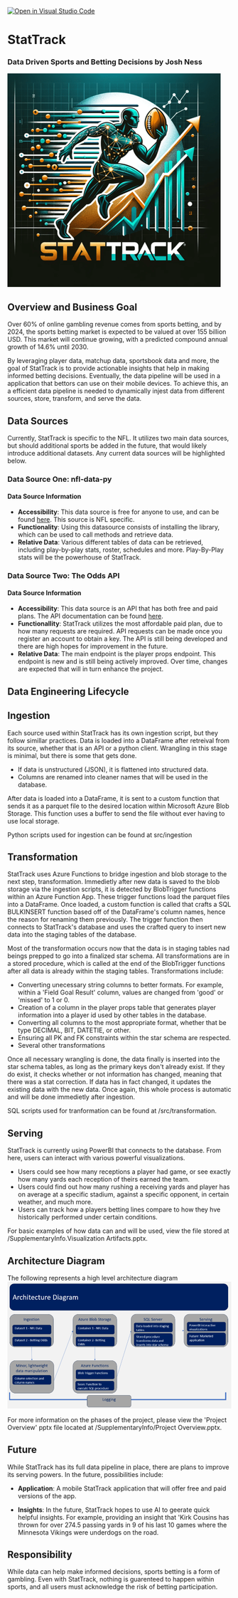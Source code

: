 [![Open in Visual Studio Code](https://classroom.github.com/assets/open-in-vscode-718a45dd9cf7e7f842a935f5ebbe5719a5e09af4491e668f4dbf3b35d5cca122.svg)](https://classroom.github.com/online_ide?assignment_repo_id=12416434&assignment_repo_type=AssignmentRepo)

# StatTrack
### Data Driven Sports and Betting Decisions by Josh Ness

![StatTrack Logo](/SupplementaryInfo/StatTrack%20Logo.png)


## Overview and Business Goal
Over 60% of online gambling revenue comes from sports betting, and by 2024, the sports betting market is expected to be valued at over 155 billion USD. This market will continue growing, with a predicted compound annual growth of 14.6% until 2030.

By leveraging player data, matchup data, sportsbook data and more, the goal of StatTrack is to provide actionable insights that help in making informed betting decisions. Eventually, the data pipeline will be used in a application that bettors can use on their mobile devices. To achieve this, an a efficient data pipeline is needed to dynamically injest data from different sources, store, transform, and serve the data.

## Data Sources
Currently, StatTrack is specific to the NFL. It utilizes two main data sources, but should additional sports be added in the future, that would likely introduce additional datasets. Any current data sources will be highlighted below.

### Data Source One: nfl-data-py

#### Data Source Information
- **Accessibility**: This data source is free for anyone to use, and can be found [here](https://pypi.org/project/nfl-data-py/). This source is NFL specific.
- **Functionality**: Using this datasource consists of installing the library, which can be used to call methods and retrieve data.
- **Relative Data**: Various different tables of data can be retrieved, including play-by-play stats, roster, schedules and more. Play-By-Play stats will be the powerhouse of StatTrack.

### Data Source Two: The Odds API

#### Data Source Information
- **Accessibility**: This data source is an API that has both free and paid plans. The API documentation can be found [here](https://the-odds-api.com/sports-odds-data/nfl-odds.html). 
- **Functionallity**: StatTrack utilizes the most affordable paid plan, due to how many requests are required. API requests can be made once you register an account to obtain a key. The API is still being developed and there are high hopes for improvement in the future.
- **Relative Data**: The main endpoint is the player props endpoint. This endpoint is new and is still being actively improved. Over time, changes are expected that will in turn enhance the project.

## Data Engineering Lifecycle

## Ingestion
Each source used within StatTrack has its own ingestion script, but they follow simillar practices. Data is loaded into a DataFrame after retreival from its source, whether that is an API or a python client. Wrangling in this stage is minimal, but there is some that gets done. 
- If data is unstructured (JSON), it is flattened into structured data.
- Columns are renamed into cleaner names that will be used in the database.

After data is loaded into a DataFrame, it is sent to a custom function that sends it as a parquet file to the desired location within Microsoft Azure Blob Storage. This function uses a buffer to send the file without ever having to use local storage. 

Python scripts used for ingestion can be found at src/ingestion

## Transformation
StatTrack uses Azure Functions to bridge ingestion and blob storage to the next step, transformation. Immedietly after new data is saved to the blob storage via the ingestion scripts, it is detected by BlobTrigger functions within an Azure Function App. These trigger functions load the parquet files into a DataFrame. Once loaded, a custom function is called that crafts a SQL BULKINSERT function based off of the DataFrame's column names, hence the reason for renaming them previously. The trigger function then connects to StatTrack's database and uses the crafted query to insert new data into the staging tables of the database. 

Most of the transformation occurs now that the data is in staging tables nad beings prepped to go into a finalized star schema. All transformations are in a stored procedure, which is called at the end of the BlobTrigger functions after all data is already within the staging tables. Transformations include:
- Converting unecessary string columns to better formats. For example, within a 'Field Goal Result' column, values are changed from 'good' or 'missed' to 1 or 0.
- Creation of a column in the player props table that generates player information into a player id used by other tables in the database.
- Converting all columns to the most appropriate format, whether that be type DECIMAL, BIT, DATETIE, or other.
- Ensuring all PK and FK constraints within the star schema are respected.
- Several other transformations

Once all necessary wrangling is done, the data finally is inserted into the star schema tables, as long as the primary keys don't already exist. If they do exist, it checks whether or not information has changed, meaning that there was a stat correction. If data has in fact changed, it updates the existing data with the new data. Once again, this whole process is automatic and will be done immedietly after ingestion. 

SQL scripts used for tranformation can be found at /src/transformation.
## Serving
StatTrack is currently using PowerBI that connects to the database. From here, users can interact with various powerful visualizations.
- Users could see how many receptions a player had game, or see exactly how many yards each reception of theirs earned the team.
- Users could find out how many rushing a receiving yards and player has on average at a specific stadium, against a specific opponent, in certain weather, and much more.
- Users can track how a players betting lines compare to how they hve historically performed under certain conditions.

For basic examples of how data can and will be used, view the file stored at /SupplementaryInfo.Visualization Artifacts.pptx.

## Architecture Diagram
The following represents a high level architecture diagram
![High Level Architecture Diagram](/SupplementaryInfo/Architecture%20Diagram.png)

For more information on the phases of the project, please view the 'Project Overview' pptx file located at /SupplementaryInfo/Project Overview.pptx.

## Future
While StatTrack has its full data pipeline in place, there are plans to improve its serving powers. In the future, possibilities include:
- **Application**: A mobile StatTrack application that will offer free and paid versions of the app. 

- **Insights**: In the future, StatTrack hopes to use AI to geerate quick helpful insights. For example, providing an insight that 'Kirk Cousins has thrown for over 274.5 passing yards in 9 of his last 10 games where the Minnesota Vikings were underdogs on the road.

## Responsibility
While data can help make informed decisions, sports betting is a form of gambling. Even with StatTrack, nothing is guarenteed to happen within sports, and all users must acknowledge the risk of betting participation.